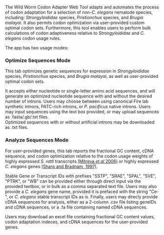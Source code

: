 The Wild Worm Codon Adapter Web Tool adapts and automates the process of codon adaptation for a selection of non-*C. elegans* nematode species, including: *Strongyloididae* species, *Pristionchus* species, and *Brugia malayai*. It also permits codon optimization via user-provided custom optimal codon sets. Furthermore, this tool enables users to perform bulk calculations of codon adaptiveness relative to *Strongyloididae* and *C. elegans* codon usage rules. 

The app has two usage modes:  

### Optimize Sequences Mode  
This tab optimizes genetic sequences for expression in *Strongyloididae* species, *Pristionchus* species, and *Brugia malayai*, as well as user-provided optimal codon sets. 

It accepts either nucleotide or single-letter amino acid sequences, and will generate an optimized nucleotide sequence with and without the desired number of introns. Users may choose between using canonical Fire lab synthetic introns, PATC-rich introns, or *P. pacificus* native introns. Users may input sequences using the text box provided, or may upload sequences as .fasta/.gb/.txt files.  
Optimized sequences with or without artificial introns may be downloaded as .txt files.    

### Analyze Sequences Mode  
For user-provided genes, this tab reports the fractional GC content, cDNA sequence, and codon optimization relative to the codon usage weights of highly expressed *S. ratti* transcripts [(Mitreva *et al* 2006)](https://www.ncbi.nlm.nih.gov/pmc/articles/PMC1779591/) or highly expressed *C. elegans* genes [(Sharp and Bradnam, 1997)](https://www.ncbi.nlm.nih.gov/books/NBK20194/). 

Stable Gene or Transcript IDs with prefixes "SSTP", "SRAE", "SPAL", "SVE", "PTRK", or "WB" can be provided either through direct input via the provided textbox, or in bulk as a comma separated text file. Users may also provide a *C. elegans* gene name, provided it is prefaced with the string "Ce-", or *C. elegans* stable transcript IDs as is. Finally, users may direcly provide cDNA sequences for analysis, either as a 2-column .csv file listing geneIDs and cDNA sequences, or a .fa file containing named cDNA sequences.   

Users may download an excel file containing fractional GC content values, codon adaptation indeces, and cDNA sequences for the user-provided genes.
  